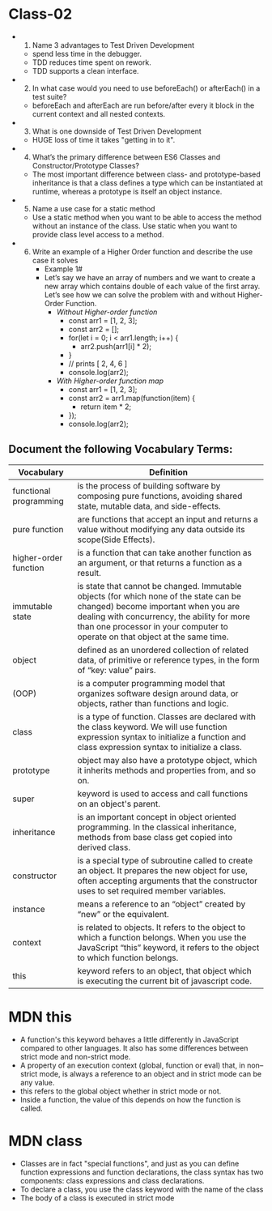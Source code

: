 # Class-02

- 1. Name 3 advantages to Test Driven Development
    -  spend less time in the debugger.
    - TDD reduces time spent on rework.
    - TDD supports a clean interface.
- 2. In what case would you need to use beforeEach() or afterEach() in a test suite?
    - beforeEach and afterEach are run before/after every it block in the current context and all nested contexts.
- 3. What is one downside of Test Driven Development
    - HUGE loss of time it takes "getting in to it".
- 4. What’s the primary difference between ES6 Classes and Constructor/Prototype Classes?
    - The most important difference between class- and prototype-based inheritance is that a class defines a type which can be instantiated at runtime, whereas a prototype is itself an object instance.
- 5. Name a use case for a static method
    - Use a static method when you want to be able to access the method without an instance of the class. Use static when you want to provide class level access to a method.
- 6. Write an example of a Higher Order function and describe the use case it solves
      - Example 1#
       - Let’s say we have an array of numbers and we want to create a new array which contains double of each value of the first array. Let’s see how we can solve the problem with and without Higher-Order Function.
         - *Without Higher-order function*
              - const arr1 = [1, 2, 3];
              - const arr2 = [];
              - for(let i = 0; i < arr1.length; i++) {
                  - arr2.push(arr1[i] * 2);
              - }
              - // prints [ 2, 4, 6 ]
              - console.log(arr2);
         - *With Higher-order function map*
              - const arr1 = [1, 2, 3];
              - const arr2 = arr1.map(function(item) {
                  - return item * 2;
              - });
              - console.log(arr2);


## Document the following Vocabulary Terms:
  Vocabulary            |  Definition
 -----------------------|-----------------------------------------------------------------------------------------------------------
 functional programming | is the process of building software by composing pure functions, avoiding shared state, mutable data, and                                side-effects.
  pure function         | are functions that accept an input and returns a value without modifying any data outside its scope(Side Effects).
  higher-order function | is a function that can take another function as an argument, or that returns a function as a result.
  immutable state       | is state that cannot be changed. Immutable objects (for which none of the state can be changed) become important when you are dealing with concurrency, the ability for more than one processor in your computer to operate on that object at the same time.
  object                | defined as an unordered collection of related data, of primitive or reference types, in the form of “key: value” pairs.
  (OOP)                 | is a computer programming model that organizes software design around data, or objects, rather than functions and logic.
  class                 |  is a type of function. Classes are declared with the class keyword. We will use function expression syntax to initialize a function and class expression syntax to initialize a class.
  prototype             | object may also have a prototype object, which it inherits methods and properties from, and so on.
  super                 | keyword is used to access and call functions on an object's parent.
  inheritance           | is an important concept in object oriented programming. In the classical inheritance, methods from base class get copied into derived class.
  constructor           | is a special type of subroutine called to create an object. It prepares the new object for use, often accepting arguments that the constructor uses to set required member variables.
  instance              | means a reference to an “object” created by “new” or the equivalent.
  context               | is related to objects. It refers to the object to which a function belongs. When you use the JavaScript “this” keyword, it refers to the object to which function belongs.
  this                  |  keyword refers to an object, that object which is executing the current bit of javascript code.

# MDN this
   - A function's this keyword behaves a little differently in JavaScript compared to other languages. It also has some differences between strict mode and non-strict mode.
   - A property of an execution context (global, function or eval) that, in non–strict mode, is always a reference to an object and in strict mode can be any value.
   - this refers to the global object whether in strict mode or not.
   - Inside a function, the value of this depends on how the function is called.

# MDN class
  - Classes are in fact "special functions", and just as you can define function expressions and function declarations, the class syntax has two components: class expressions and class declarations.
  - To declare a class, you use the class keyword with the name of the class
  - The body of a class is executed in strict mode